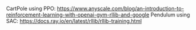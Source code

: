 CartPole using PPO: <https://www.anyscale.com/blog/an-introduction-to-reinforcement-learning-with-openai-gym-rllib-and-google>
Pendulum using SAC: <https://docs.ray.io/en/latest/rllib/rllib-training.html>
